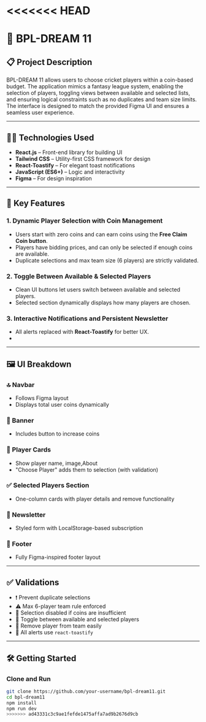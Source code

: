 <<<<<<< HEAD
=======
# 🏏 BPL-DREAM 11

## 📋 Project Description

BPL-DREAM 11 allows users to choose cricket players within a coin-based budget. The application mimics a fantasy league system, enabling the selection of players, toggling views between available and selected lists, and ensuring logical constraints such as no duplicates and team size limits. The interface is designed to match the provided Figma UI and ensures a seamless user experience.

---

## 🧑‍💻 Technologies Used

- **React.js** – Front-end library for building UI
- **Tailwind CSS** – Utility-first CSS framework for design
- **React-Toastify** – For elegant toast notifications
- **JavaScript (ES6+)** – Logic and interactivity
- **Figma** – For design inspiration

---

## 🌟 Key Features

### 1. **Dynamic Player Selection with Coin Management**
- Users start with zero coins and can earn coins using the **Free Claim Coin button**.
- Players have bidding prices, and can only be selected if enough coins are available.
- Duplicate selections and max team size (6 players) are strictly validated.

### 2. **Toggle Between Available & Selected Players**
- Clean UI buttons let users switch between available and selected players.
- Selected section dynamically displays how many players are chosen.

### 3. **Interactive Notifications and Persistent Newsletter**
- All alerts replaced with **React-Toastify** for better UX.
- 
---

## 🖼️ UI Breakdown

### 🔝 Navbar
- Follows Figma layout
- Displays total user coins dynamically

### 🎯 Banner
- Includes button to increase coins

### 📌 Player Cards
- Show player name, image,About
- "Choose Player" adds them to selection (with validation)

### ✅ Selected Players Section
- One-column cards with player details and remove functionality

### 💌 Newsletter
- Styled form with LocalStorage-based subscription

### 🦶 Footer
- Fully Figma-inspired footer layout

---

## ✅ Validations

- ❗ Prevent duplicate selections
- ⚠️ Max 6-player team rule enforced
- 🚫 Selection disabled if coins are insufficient
- 🔁 Toggle between available and selected players
- 🧹 Remove player from team easily
- 🔔 All alerts use `react-toastify`

---

## 🛠 Getting Started

### Clone and Run

```bash
git clone https://github.com/your-username/bpl-dream11.git
cd bpl-dream11
npm install
npm run dev
>>>>>>> ad43331c3c9ae1fefde1475affa7ad9b2676d9cb
